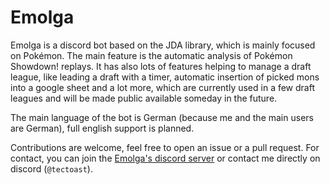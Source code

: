 # Emolga

Emolga is a discord bot based on the JDA library, which is mainly focused on Pokémon.
The main feature is the automatic analysis of Pokémon Showdown! replays.
It has also lots of features helping to manage a draft league, like leading a draft with a timer, automatic insertion of
picked mons into a google sheet and a lot more, which are currently used in a few draft leagues and will be made public
available someday in the future.

The main language of the bot is German (because me and the main users are German), full english support is planned.

Contributions are welcome, feel free to open an issue or a pull request.
For contact, you can join the [Emolga's discord server](https://discord.gg/WYfKHPCgs9) or contact me directly on discord
(`@tectoast`).
